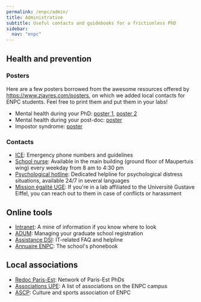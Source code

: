 ```yaml
---
permalink: /enpc/admin/
title: Administrative
subtitle: Useful contacts and guidebooks for a frictionless PhD
sidebar:
  nav: "enpc"
---
```


## Health and prevention

### Posters

Here are a few posters borrowed from the awesome resources offered by <https://www.zjayres.com/posters>, on which we added local contacts for ENPC students. Feel free to print them and put them in your labs!

- Mental health during your PhD: [poster 1](../../_assets/posters/phd_mental_health_1_enpc.pdf), [poster 2](../../_assets/posters/phd_mental_health_2_enpc.pdf)
- Mental health during your post-doc: [poster](../../_assets/posters/postdoc_mental_health_enpc.pdf)
- Impostor syndrome: [poster](../../_assets/posters/impostor_syndrome_enpc.pdf)

### Contacts

- [ICE](https://intranet-enpc-fr.extranet.enpc.fr/sg/hygiene-et-securite/consignes-generales-de-securite.html): Emergency phone numbers and guidelines
- <a href="mailto:stephanie.le-thuaut@enpc.fr">School nurse</a>: Available in the main building (ground floor of Maupertuis wing) every weekday from 8 am to 4:30 pm
- [Psychological hotline](https://intranet-enpc-fr.extranet.enpc.fr/sg/hygiene-et-securite/cellule-decoute-et-de-soutien-psychologique.html): Dedicated helpline for psychological distress situations, available 24/7 in several languages
- [Mission égalité UGE](https://mission-egalite.univ-gustave-eiffel.fr/): If you're in a lab affiliated to the Université Gustave Eiffel, you can reach out to them in case of conflicts or harassment


## Online tools

- [Intranet](http://extranet.enpc.fr/login?url=http://intranet.enpc.fr): A mine of information if you know where to look
- [ADUM](https://www.adum.fr/): Managing your graduate school registration
- [Assistance DSI](https://assistance.enpc.fr/): IT-related FAQ and helpline
- [Annuaire ENPC](https://annuaire.enpc.fr/search): The school's phonebook

## Local associations

- [Redoc Paris-Est](https://redocparisest.wordpress.com/): Network of Paris-Est PhDs
- [Associations UPE](https://www.paris-est-sup.fr/campus/associations/): A list of associations on the ENPC campus
- [ASCP](http://www.ascp-ponts.fr/): Culture and sports association of ENPC
